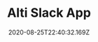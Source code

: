 ---
title: Alti Slack App
order: 2
date: "2020-08-25T22:40:32.169Z"
category: slack app
tags: ['javascript', 'slack api', 'firebase', 'google cloud', 'mocha']
image: './image.jpg'
github: 'https://github.com/cse112-sp20/CSE112-Alti'
description: "Lets remote developers send warmup and cooldown activities to each other through Slack in order to help them prepare for or disengage from work sessions. A leaderboard shows off the top participants."
responsibilities: "R&D"
---